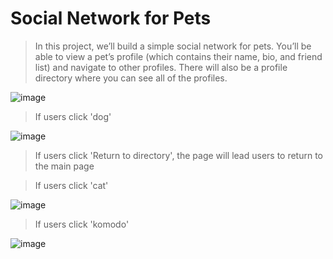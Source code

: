 # Social Network for Pets

> In this project, we’ll build a simple social network for pets. You’ll be able to view a pet’s profile (which contains their name, bio, and friend list) and navigate to other profiles. There will also be a profile directory where you can see all of the profiles.


![image](https://user-images.githubusercontent.com/82598726/175462997-eb4f7a4b-c113-4085-a856-77c161bd9e74.png)

> If users click 'dog'

![image](https://user-images.githubusercontent.com/82598726/175618242-72f62108-abab-497e-841a-ea2e19707a85.png)

> If users click 'Return to directory', the page will lead users to return to the main page

> If users click 'cat'

![image](https://user-images.githubusercontent.com/82598726/175618457-807047af-b72d-4a39-a89a-d5a90da8629a.png)


> If users click 'komodo'

![image](https://user-images.githubusercontent.com/82598726/175618532-b9e48683-9c68-428f-b2b3-a910ebadb5a9.png)


